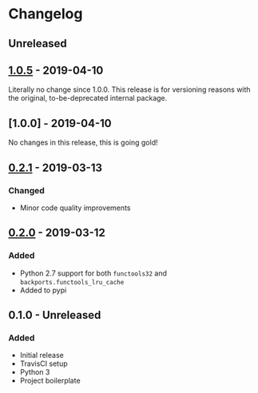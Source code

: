 # Changelog

## Unreleased

## [1.0.5] - 2019-04-10

[1.0.5]: https://github.com/ipwnponies/pytest-antilru/releases/tag/v1.0.5

Literally no change since 1.0.0.
This release is for versioning reasons with the original, to-be-deprecated internal package.

## [1.0.0] - 2019-04-10

[0.2.1]: https://github.com/ipwnponies/pytest-antilru/releases/tag/v1.0.0

No changes in this release, this is going gold!

## [0.2.1] - 2019-03-13

[0.2.1]: https://github.com/ipwnponies/pytest-antilru/releases/tag/v0.2.1

### Changed

* Minor code quality improvements

## [0.2.0] - 2019-03-12

[0.2.0]: https://github.com/ipwnponies/pytest-antilru/releases/tag/v0.2.0

### Added

* Python 2.7 support for both `functools32` and `backports.functools_lru_cache`
* Added to pypi

## 0.1.0 - Unreleased

### Added

* Initial release
* TravisCI setup
* Python 3
* Project boilerplate
